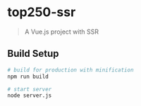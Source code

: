 # top250-ssr

> A Vue.js project with SSR

## Build Setup

``` bash
# build for production with minification
npm run build

# start server
node server.js
```
